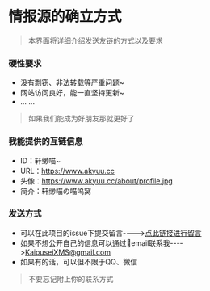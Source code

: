 # 情报源的确立方式

> 本界面将详细介绍发送友链的方式以及要求

### 硬性要求

* 没有剽窃、非法转载等严重问题~
* 网站访问良好，能一直坚持更新~
* ... ...

> 如果我们能成为好朋友那就更好了

### 我能提供的互链信息

* ID：轩缈喵~
* URL：https://www.akyuu.cc
* 头像：https://www.akyuu.cc/about/profile.jpg
* 简介：轩缈喵の喵呜窝

### 发送方式

* 可以在此项目的issue下提交留言---->[点此链接进行留言](https://github.com/XuanMiaoSama/Blog_Comment/issues)
* 如果不想公开自己的信息可以通过:email:email联系我---->KaiouseiXMS@gmail.com
* 如果有的话，可以但不限于QQ、微信

> 不要忘记附上你的联系方式
